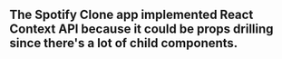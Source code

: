 ## The Spotify Clone app implemented React Context API because it could be props drilling since there's a lot of child components.
